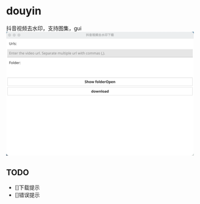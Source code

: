 # douyin

抖音视频去水印，支持图集，gui
![](https://github.com/ltfred/douyin/blob/master/image/Snipaste_2022-06-20_15-33-23.png)

## TODO
- []下载提示
- []错误提示
